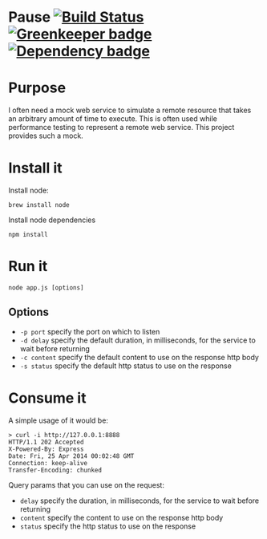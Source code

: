 # Pause [![Build Status](https://travis-ci.org/jasonray/pause.svg?branch=master)](https://travis-ci.org/jasonray/pause) [![Greenkeeper badge](https://badges.greenkeeper.io/jasonray/pause.svg)](https://greenkeeper.io/) [![Dependency badge](https://david-dm.org/jasonray/pause.svg)](https://david-dm.org/jasonray/pause)

# Purpose
I often need a mock web service to simulate a remote resource that takes an arbitrary amount of time to execute.  This is often used while performance testing to represent a remote web service.  This project provides such a mock.


# Install it
Install node:
```
brew install node
```

Install node dependencies
```
npm install 
```

# Run it
```
node app.js [options]
```

## Options
- `-p port` specify the port on which to listen
- `-d delay` specify the default duration, in milliseconds, for the service to wait before returning
- `-c content` specify the default content to use on the response http body
- `-s status` specify the default http status to use on the response

# Consume it
A simple usage of it would be:
```
> curl -i http://127.0.0.1:8888
HTTP/1.1 202 Accepted
X-Powered-By: Express
Date: Fri, 25 Apr 2014 00:02:48 GMT
Connection: keep-alive
Transfer-Encoding: chunked
```

Query params that you can use on the request:
- `delay` specify the duration, in milliseconds, for the service to wait before returning
- `content` specify the content to use on the response http body
- `status` specify the http status to use on the response
